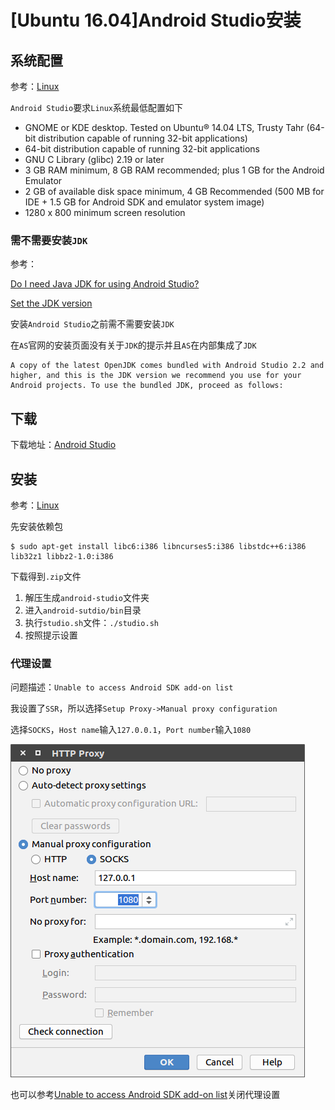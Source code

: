
# [Ubuntu 16.04]Android Studio安装

## 系统配置

参考：[Linux](https://developer.android.com/studio#linux)

`Android Studio`要求`Linux`系统最低配置如下

* GNOME or KDE desktop. Tested on Ubuntu® 14.04 LTS, Trusty Tahr (64-bit distribution capable of running 32-bit applications)
* 64-bit distribution capable of running 32-bit applications
* GNU C Library (glibc) 2.19 or later
* 3 GB RAM minimum, 8 GB RAM recommended; plus 1 GB for the Android Emulator
* 2 GB of available disk space minimum, 4 GB Recommended (500 MB for IDE + 1.5 GB for Android SDK and emulator system image)
* 1280 x 800 minimum screen resolution

### 需不需要安装`JDK`

参考：

[Do I need Java JDK for using Android Studio?](https://stackoverflow.com/questions/42172010/do-i-need-java-jdk-for-using-android-studio)

[Set the JDK version](https://developer.android.com/studio/intro/studio-config.html#jdk)

安装`Android Studio`之前需不需要安装`JDK`

在`AS`官网的安装页面没有关于`JDK`的提示并且`AS`在内部集成了`JDK`

    A copy of the latest OpenJDK comes bundled with Android Studio 2.2 and higher, and this is the JDK version we recommend you use for your Android projects. To use the bundled JDK, proceed as follows:

## 下载

下载地址：[Android Studio](https://developer.android.com/studio)

## 安装

参考：[Linux](https://developer.android.com/studio/install#linux)

先安装依赖包

    $ sudo apt-get install libc6:i386 libncurses5:i386 libstdc++6:i386 lib32z1 libbz2-1.0:i386

下载得到`.zip`文件

1. 解压生成`android-studio`文件夹
2. 进入`android-sutdio/bin`目录
3. 执行`studio.sh`文件：`./studio.sh`
4. 按照提示设置

### 代理设置

问题描述：`Unable to access Android SDK add-on list`

我设置了`SSR`，所以选择`Setup Proxy->Manual proxy configuration`

选择`SOCKS`，`Host name`输入`127.0.0.1`，`Port number`输入`1080`

![](./imgs/HTTP-Proxy.png)

也可以参考[Unable to access Android SDK add-on list](https://stackoverflow.com/questions/28918069/unable-to-access-android-sdk-add-on-list/28958275)关闭代理设置

